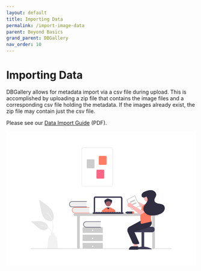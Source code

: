 ```yaml
---
layout: default
title: Importing Data
permalink: /import-image-data
parent: Beyond Basics
grand_parent: DBGallery
nav_order: 10
---
```


# Importing Data

DBGallery allows for metadata import via a csv file during upload.  This is accomplished by uploading a zip file that contains the image files and a corresponding csv file holding the metadata.  If the images already exist, the zip file may contain just the csv file.

Please see our <a href="https://dbgallery.com/download/DBGalleryDataImportGuide.pdf">Data Import Guide</a> (PDF).

![Learning Grapic](/assets/undraw_Online_learning.png)